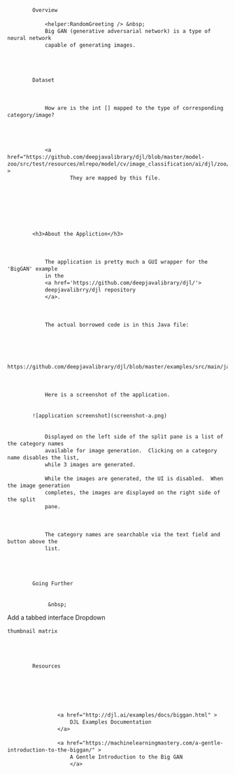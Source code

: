 
            Overview
            		
                <helper:RandomGreeting /> &nbsp;
                Big GAN (generative adversarial network) is a type of  neural network
                capable of generating images.
      
        


            Dataset
            
     		
                
                How are is the int [] mapped to the type of corresponding category/image?
        
            
        
                
                <a href="https://github.com/deepjavalibrary/djl/blob/master/model-zoo/src/test/resources/mlrepo/model/cv/image_classification/ai/djl/zoo/synset_imagenet.txt" >
                        They are mapped by this file.
                      
           



       

            <h3>About the Appliction</h3>
            
            		
                
                The application is pretty much a GUI wrapper for the 'BigGAN' example 
                in the 
                <a href='https://github.com/deepjavalibrary/djl/'>
                deepjavalibrry/djl repository
                </a>.
           
            
         
                The actual borrowed code is in this Java file:
                
                
                
              
                    https://github.com/deepjavalibrary/djl/blob/master/examples/src/main/java/ai/djl/examples/inference/BigGAN.java
                

          
                Here is a screenshot of the application.
            

            ![application screenshot](screenshot-a.png)
            
          
                Displayed on the left side of the split pane is a list of the category names
                available for image generation.  Clicking on a category name disables the list,
                while 3 images are generated.
            
                While the images are generated, the UI is disabled.  When the image generation 
                completes, the images are displayed on the right side of the split
                pane.
          
            
         
                The category names are searchable via the text field and button above the 
                list.
           
        
              

            Going Further
            
           		
                 &nbsp;
                
                 
          
Add a tabbed interface
    Dropdown
    
    thumbnail matrix             
            

             
        
            Resources
            
            		
                
           
            
          
                    <a href="http://djl.ai/examples/docs/biggan.html" >
                        DJL Examples Documentation
                    </a>
               
                    <a href="https://machinelearningmastery.com/a-gentle-introduction-to-the-biggan/" >
                        A Gentle Introduction to the Big GAN
                        </a>
                


                
                                
            
      
